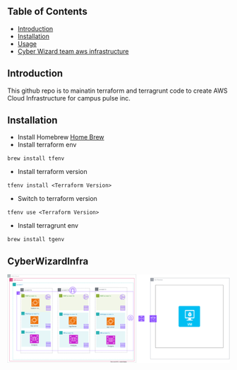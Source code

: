 ## Table of Contents
- [Introduction](#introduction)
- [Installation](#installation)
- [Usage](#usage)
- [Cyber Wizard team aws infrastructure](#CyberWizardInfra)

## Introduction
This github repo is to mainatin terraform and terragrunt code to create AWS Cloud Infrastructure for campus pulse inc.

## Installation
- Install Homebrew
[Home Brew](https://brew.sh/)
- Install terraform env
```
brew install tfenv
```
- Install terraform version
```
tfenv install <Terraform Version>
```
- Switch to terraform version
```
tfenv use <Terraform Version>
```

- Install terragrunt env
```
brew install tgenv
```

## CyberWizardInfra
![View Architecture Diagram](docs/cyber-wizard/Three-Tier-Architecture.svg)

